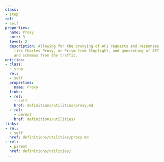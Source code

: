 ```yaml
---
class:
- stop
rel:
- self
properties:
  name: Proxy
  sort: 3
  level: 2
  description: Allowing for the proxying of API requests and responses using tools
    like Charles Proxy, or Prism from Stoplight, and generating of API definitions
    and schemas from the traffic.
entities:
- class:
  - stop
  rel:
  - self
  properties:
    name: Proxy
  links:
  - rel:
    - self
    href: definitions/utilities/proxy.md
  - rel:
    - parent
    href: definitions/utilities/
links:
- rel:
  - self
  href: definitions/utilities/proxy.md
- rel:
  - parent
  href: definitions/utilities/
...
```

